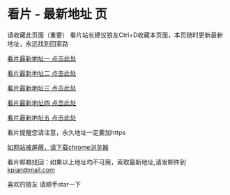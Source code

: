 # 看片 - 最新地址 页

请收藏此页面（重要）
看片站长建议狼友Ctrl+D收藏本页面，本页随时更新最新地址，永远找到回家路

[看片最新地址一 点击此处](https://86338ax.buzz/) 

[看片最新地址二 点击此处](https://86337ex.buzz/) 

[看片最新地址三 点击此处](https://86342xy.buzz/) 

[看片最新地址四 点击此处](https://86330ny.buzz/) 

[看片最新地址五 点击此处](https://86336xa.buzz/) 

看片提醒您请注意，永久地址一定要加https

[如网站被屏蔽，请下载chrome浏览器](https://8xe23.com/chrome_93.0.4577.82.apk) 

看片邮箱找回：如果以上地址均不可用，索取最新地址,请发邮件到 kpian@mail.com

喜欢的狼友 请顺手star一下

